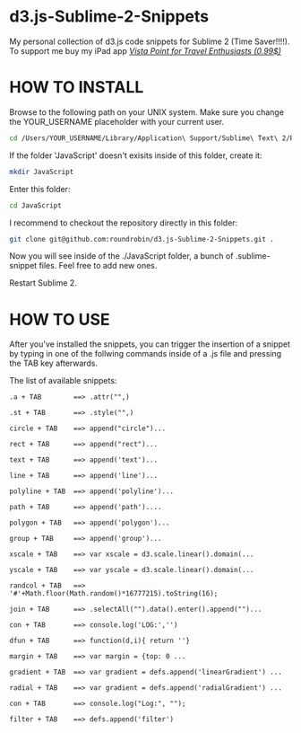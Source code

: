 d3.js-Sublime-2-Snippets
========================

My personal collection of d3.js code snippets for Sublime 2 (Time Saver!!!!). To support me buy my iPad app *[Vista Point for Travel Enthusiasts (0.99$)](http://taps.io/KEBQ)*


HOW TO INSTALL
==============
Browse to the following path on your UNIX system. Make sure you change the YOUR_USERNAME placeholder
with your current user.
```bash
cd /Users/YOUR_USERNAME/Library/Application\ Support/Sublime\ Text\ 2/Packages/User/
```

If the folder 'JavaScript' doesn't exisits inside of this folder, create it:
```bash
mkdir JavaScript
```
Enter this folder:
```bash
cd JavaScript
```

I recommend to checkout the repository directly in this folder:

```bash
git clone git@github.com:roundrobin/d3.js-Sublime-2-Snippets.git .
```

Now you will see inside of the ./JavaScript folder, a bunch of .sublime-snippet files.
Feel free to add new ones.

Restart Sublime 2.

HOW TO USE
==============
After you've installed the snippets, you can trigger the insertion of a snippet by typing in one of 
the follwing commands inside of a .js file and pressing the TAB key afterwards.

The list of available snippets:
```
.a + TAB        ==> .attr("",)
  
.st + TAB       ==> .style("",)
  
circle + TAB    ==> append("circle")...
  
rect + TAB      ==> append("rect")...
  
text + TAB      ==> append('text')...
  
line + TAB      ==> append('line')...
  
polyline + TAB  ==> append('polyline')...
  
path + TAB      ==> append('path')....
  
polygon + TAB   ==> append('polygon')...
  
group + TAB     ==> append('group')...
                     
xscale + TAB    ==> var xscale = d3.scale.linear().domain(...
 
yscale + TAB    ==> var yscale = d3.scale.linear().domain(...
 
randcol + TAB   ==> '#'+Math.floor(Math.random()*16777215).toString(16);
 
join + TAB      ==> .selectAll("").data().enter().append("")...
 
con + TAB       ==> console.log('LOG:','')
 
dfun + TAB      ==> function(d,i){ return ''} 
 
margin + TAB    ==> var margin = {top: 0 ...
 
gradient + TAB  ==> var gradient = defs.append('linearGradient') ...
 
radial + TAB    ==> var gradient = defs.append('radialGradient') ...
 
con + TAB       ==> console.log("Log:", "");
 
filter + TAB    ==> defs.append('filter')
 


```




